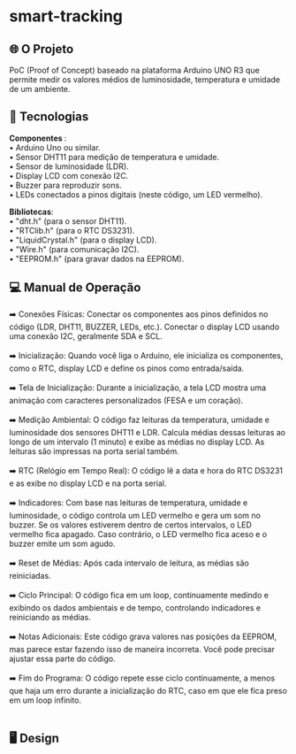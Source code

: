 # smart-tracking

## 🌐 O Projeto
PoC (Proof of Concept) baseado na plataforma Arduino UNO R3 que permite medir os valores médios de luminosidade, temperatura e umidade de um ambiente.

## 🚀 Tecnologias

<b>Componentes </b>: </br>
• Arduino Uno ou similar. </br>
• Sensor DHT11 para medição de temperatura e umidade. </br>
• Sensor de luminosidade (LDR). </br>
• Display LCD com conexão I2C. </br>
• Buzzer para reproduzir sons. </br>
• LEDs conectados a pinos digitais (neste código, um LED vermelho). </br>

<b>Bibliotecas</b>: </br>
• "dht.h" (para o sensor DHT11). </br>
• "RTClib.h" (para o RTC DS3231). </br>
• "LiquidCrystal.h" (para o display LCD). </br>
• "Wire.h" (para comunicação I2C). </br>
• "EEPROM.h" (para gravar dados na EEPROM). </br>
 
## 💻 Manual de Operação
➡️ Conexões Físicas:
Conectar os componentes aos pinos definidos no código (LDR, DHT11,
BUZZER, LEDs, etc.). 
Conectar o display LCD usando uma conexão I2C, geralmente SDA e SCL. </br></br>
➡️ Inicialização:
Quando você liga o Arduino, ele inicializa os componentes, como o RTC, display
LCD e define os pinos como entrada/saída. </br></br>
➡️ Tela de Inicialização:
Durante a inicialização, a tela LCD mostra uma animação com caracteres
personalizados (FESA e um coração). </br></br>
➡️ Medição Ambiental:
O código faz leituras da temperatura, umidade e luminosidade dos sensores
DHT11 e LDR.
Calcula médias dessas leituras ao longo de um intervalo (1 minuto) e exibe as
médias no display LCD.
As leituras são impressas na porta serial também. </br></br>
➡️ RTC (Relógio em Tempo Real):
O código lê a data e hora do RTC DS3231 e as exibe no display LCD e na porta
serial. </br></br>
➡️ Indicadores:
Com base nas leituras de temperatura, umidade e luminosidade, o código
controla um LED vermelho e gera um som no buzzer.
Se os valores estiverem dentro de certos intervalos, o LED vermelho fica
apagado.
Caso contrário, o LED vermelho fica aceso e o buzzer emite um som agudo. </br></br>
➡️ Reset de Médias:
Após cada intervalo de leitura, as médias são reiniciadas. </br></br>
➡️ Ciclo Principal:
O código fica em um loop, continuamente medindo e exibindo os dados
ambientais e de tempo, controlando indicadores e reiniciando as médias. </br></br>
➡️ Notas Adicionais:
Este código grava valores nas posições da EEPROM, mas parece estar fazendo
isso de maneira incorreta. Você pode precisar ajustar essa parte do código. </br></br>
➡️ Fim do Programa:
O código repete esse ciclo continuamente, a menos que haja um erro durante a 
inicialização do RTC, caso em que ele fica preso em um loop infinito. </br></br>

## 🖥️ Design
